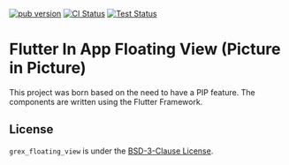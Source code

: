 [![pub version](https://img.shields.io/pub/v/grex_floating_view.svg)](https://pub.dev/packages/grex_floating_view)
[![CI Status](https://github.com/grex-corp/grex_floating_view/actions/workflows/release.yml/badge.svg)](https://github.com/grex-corp/grex_ds_flutter/actions/workflows/release.yml)
[![Test Status](https://github.com/grex-corp/grex_floating_view/actions/workflows/tests.yml/badge.svg)](https://github.com/grex-corp/grex_ds_flutter/actions/workflows/tests.yml)

# Flutter In App Floating View (Picture in Picture)

This project was born based on the need to have a PIP feature. The components are written using the Flutter Framework.

## License

`grex_floating_view` is under the [BSD-3-Clause License](https://opensource.org/licenses/BSD-3-Clause).
